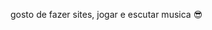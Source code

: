 gosto de fazer sites, jogar e escutar musica 😎

<!---
PossoSerAdm/PossoSerAdm is a ✨ special ✨ repository because its `README.md` (this file) appears on your GitHub profile.
You can click the Preview link to take a look at your changes.
--->
